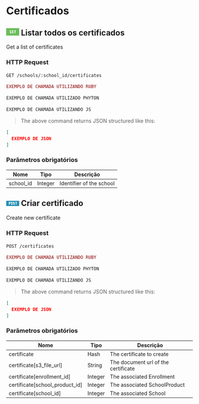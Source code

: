 # Certificados

## <img src="/images/get.png"> Listar todos os certificados

Get a list of certificates

### HTTP Request

`GET /schools/:school_id/certificates`

```ruby
EXEMPLO DE CHAMADA UTILIZANDO RUBY
```

```python
EXEMPLO DE CHAMADA UTILIZADO PHYTON
```

```javascript
EXEMPLO DE CHAMADA UTILIZANDO JS
```

> The above command returns JSON structured like this:

```json
[
  EXEMPLO DE JSON
]
```

### Parâmetros obrigatórios

Nome | Tipo | Descrição
--------- | ------- | -----------
school_id | Integer | Identifier of the school

## <img src="/images/post.png"> Criar certificado

Create new certificate

### HTTP Request

`POST /certificates`

```ruby
EXEMPLO DE CHAMADA UTILIZANDO RUBY
```

```python
EXEMPLO DE CHAMADA UTILIZADO PHYTON
```

```javascript
EXEMPLO DE CHAMADA UTILIZANDO JS
```

> The above command returns JSON structured like this:

```json
[
  EXEMPLO DE JSON
]
```

### Parâmetros obrigatórios

Nome | Tipo | Descrição
--------- | ------- | -----------
certificate | Hash | The certificate to create
certificate[s3_file_url] | String | The document url of the certificate
certificate[enrollment_id] | Integer | The associated Enrollment
certificate[school_product_id] | Integer | The associated SchoolProduct
certificate[school_id] | Integer | The associated School